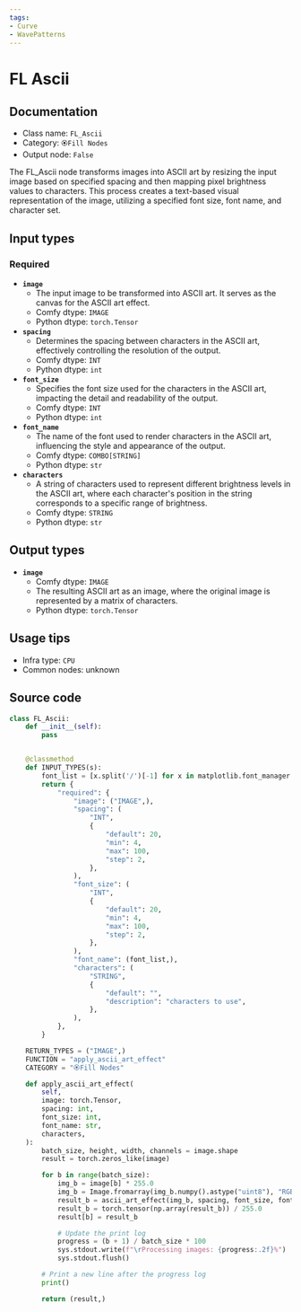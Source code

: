 ```yaml
---
tags:
- Curve
- WavePatterns
---
```


# FL Ascii
## Documentation
- Class name: `FL_Ascii`
- Category: `🏵️Fill Nodes`
- Output node: `False`

The FL_Ascii node transforms images into ASCII art by resizing the input image based on specified spacing and then mapping pixel brightness values to characters. This process creates a text-based visual representation of the image, utilizing a specified font size, font name, and character set.
## Input types
### Required
- **`image`**
    - The input image to be transformed into ASCII art. It serves as the canvas for the ASCII art effect.
    - Comfy dtype: `IMAGE`
    - Python dtype: `torch.Tensor`
- **`spacing`**
    - Determines the spacing between characters in the ASCII art, effectively controlling the resolution of the output.
    - Comfy dtype: `INT`
    - Python dtype: `int`
- **`font_size`**
    - Specifies the font size used for the characters in the ASCII art, impacting the detail and readability of the output.
    - Comfy dtype: `INT`
    - Python dtype: `int`
- **`font_name`**
    - The name of the font used to render characters in the ASCII art, influencing the style and appearance of the output.
    - Comfy dtype: `COMBO[STRING]`
    - Python dtype: `str`
- **`characters`**
    - A string of characters used to represent different brightness levels in the ASCII art, where each character's position in the string corresponds to a specific range of brightness.
    - Comfy dtype: `STRING`
    - Python dtype: `str`
## Output types
- **`image`**
    - Comfy dtype: `IMAGE`
    - The resulting ASCII art as an image, where the original image is represented by a matrix of characters.
    - Python dtype: `torch.Tensor`
## Usage tips
- Infra type: `CPU`
- Common nodes: unknown


## Source code
```python
class FL_Ascii:
    def __init__(self):
        pass


    @classmethod
    def INPUT_TYPES(s):
        font_list = [x.split('/')[-1] for x in matplotlib.font_manager.findSystemFonts(fontpaths=None, fontext="ttf" )]
        return {
            "required": {
                "image": ("IMAGE",),
                "spacing": (
                    "INT",
                    {
                        "default": 20,
                        "min": 4,
                        "max": 100,
                        "step": 2,
                    },
                ),
                "font_size": (
                    "INT",
                    {
                        "default": 20,
                        "min": 4,
                        "max": 100,
                        "step": 2,
                    },
                ),
                "font_name": (font_list,),
                "characters": (
                    "STRING",
                    {
                        "default": "",
                        "description": "characters to use",
                    },
                ),
            },
        }

    RETURN_TYPES = ("IMAGE",)
    FUNCTION = "apply_ascii_art_effect"
    CATEGORY = "🏵️Fill Nodes"

    def apply_ascii_art_effect(
        self,
        image: torch.Tensor,
        spacing: int,
        font_size: int,
        font_name: str,
        characters,
    ):
        batch_size, height, width, channels = image.shape
        result = torch.zeros_like(image)

        for b in range(batch_size):
            img_b = image[b] * 255.0
            img_b = Image.fromarray(img_b.numpy().astype("uint8"), "RGB")
            result_b = ascii_art_effect(img_b, spacing, font_size, font_name, characters)
            result_b = torch.tensor(np.array(result_b)) / 255.0
            result[b] = result_b

            # Update the print log
            progress = (b + 1) / batch_size * 100
            sys.stdout.write(f"\rProcessing images: {progress:.2f}%")
            sys.stdout.flush()

        # Print a new line after the progress log
        print()

        return (result,)

```
